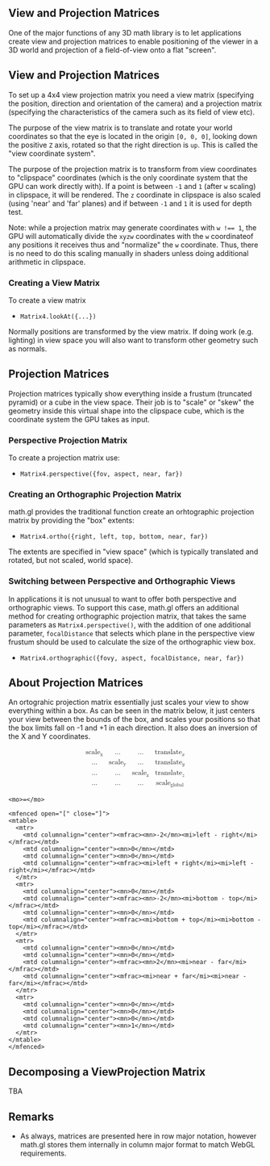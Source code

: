 ## View and Projection Matrices

One of the major functions of any 3D math library is to let applications create view and projection matrices to enable positioning of the viewer in a 3D world and projection of a field-of-view onto a flat "screen".

## View and Projection Matrices

To set up a 4x4 view projection matrix you need a view matrix (specifying the position, direction and orientation of the camera) and a projection matrix (specifying the characteristics of the camera such as its field of view etc).

The purpose of the view matrix is to translate and rotate your world coordinates so that the eye is located in the origin `[0, 0, 0]`, looking down the positive `Z` axis, rotated so that the right direction is `up`. This is called the "view coordinate system".

The purpose of the projection matrix is to transform from view coordinates to "clipspace" coordinates (which is the only coordinate system that the GPU can work directly with). If a point is between `-1` and `1` (after `w` scaling) in clipspace, it will be rendered. The `z` coordinate in clipspace is also scaled (using 'near' and 'far' planes) and if between `-1` and `1` it is used for depth test.

Note: while a projection matrix may generate coordinates with `w !== 1`, the GPU will automatically divide the `xyzw` coordinates with the `w` coordinateof any positions it receives thus and "normalize" the `w` coordinate. Thus, there is no need to do this scaling manually in shaders unless doing additional arithmetic in clipspace.

### Creating a View Matrix

To create a view matrix

- `Matrix4.lookAt({...})`

Normally positions are transformed by the view matrix. If doing work (e.g. lighting) in view space you will also want to transform other geometry such as normals.

## Projection Matrices

Projection matrices typically show everything inside a frustum (truncated pyramid) or a cube in the view space. Their job is to "scale" or "skew" the geometry inside this virtual shape into the clipspace cube, which is the coordinate system the GPU takes as input.

### Perspective Projection Matrix

To create a projection matrix use:

- `Matrix4.perspective({fov, aspect, near, far})`

### Creating an Orthographic Projection Matrix

math.gl provides the traditional function create an orhtographic projection matrix by providing the "box" extents:

- `Matrix4.ortho({right, left, top, bottom, near, far})`

The extents are specified in "view space" (which is typically translated and rotated, but not scaled, world space).

### Switching between Perspective and Orthographic Views

In applications it is not unusual to want to offer both perspective and orthographic views. To support this case, math.gl offers an additional method for creating orthographic projection matrix, that takes the same parameters as `Matrix4.perspective()`, with the addition of one additional parameter, `focalDistance` that selects which plane in the perspective view frustum should be used to calculate the size of the orthographic view box.

- `Matrix4.orthographic({fovy, aspect, focalDistance, near, far})`

## About Projection Matrices

An ortograhic projection matrix essentially just scales your view to show everything within a box. As can be seen in the matrix below, it just centers your view between the bounds of the box, and scales your positions so that the box limits fall on -1 and +1 in each direction. It also does an inversion of the X and Y coordinates.

<math display="block">
  <mrow>
    <mfenced open="[" close="]">
    <mtable>
      <mtr>
        <mtd columnalign="center"><msub><mi>scale</mi><mn>x</mn></msub></mtd>
        <mtd columnalign="center"><mi>...</mi></mtd>
        <mtd columnalign="center"><mi>...</mi></mtd>
        <mtd columnalign="center"><msub><mi>translate</mi><mi>x</mi></msub></mtd>
      </mtr>
      <mtr>
        <mtd columnalign="center"><mi>...</mi></mtd>
        <mtd columnalign="center"><msub><mi>scale</mi><mn>y</mn></msub></mtd>
        <mtd columnalign="center"><mi>...</mi></mtd>
        <mtd columnalign="center"><msub><mi>translate</mi><mi>y</mi></msub></mtd>
      </mtr>
      <mtr>
        <mtd columnalign="center"><mi>...</mi></mtd>
        <mtd columnalign="center"><mi>...</mi></mtd>
        <mtd columnalign="center"><msub><mi>scale</mi><mn>z</mn></msub></mtd>
        <mtd columnalign="center"><msub><mi>translate</mi><mi>z</mi></msub></mtd>
      </mtr>
      <mtr>
        <mtd columnalign="center"><mi>...</mi></mtd>
        <mtd columnalign="center"><mi>...</mi></mtd>
        <mtd columnalign="center"><mi>...</mi></mtd>
        <mtd columnalign="center"><msub><mi>scale</mi><mi>global</mi></msub></mtd>
      </mtr>
    </mtable>
    </mfenced>

    <mo>=</mo>

    <mfenced open="[" close="]">
    <mtable>
      <mtr>
        <mtd columnalign="center"><mfrac><mn>-2</mn><mi>left - right</mi></mfrac></mtd>
        <mtd columnalign="center"><mn>0</mn></mtd>
        <mtd columnalign="center"><mn>0</mn></mtd>
        <mtd columnalign="center"><mfrac><mi>left + right</mi><mi>left - right</mi></mfrac></mtd>
      </mtr>
      <mtr>
        <mtd columnalign="center"><mn>0</mn></mtd>
        <mtd columnalign="center"><mfrac><mn>-2</mn><mi>bottom - top</mi></mfrac></mtd>
        <mtd columnalign="center"><mn>0</mn></mtd>
        <mtd columnalign="center"><mfrac><mi>bottom + top</mi><mi>bottom - top</mi></mfrac></mtd>
      </mtr>
      <mtr>
        <mtd columnalign="center"><mn>0</mn></mtd>
        <mtd columnalign="center"><mn>0</mn></mtd>
        <mtd columnalign="center"><mfrac><mn>2</mn><mi>near - far</mi></mfrac></mtd>
        <mtd columnalign="center"><mfrac><mi>near + far</mi><mi>near - far</mi></mfrac></mtd>
      </mtr>
      <mtr>
        <mtd columnalign="center"><mn>0</mn></mtd>
        <mtd columnalign="center"><mn>0</mn></mtd>
        <mtd columnalign="center"><mn>0</mn></mtd>
        <mtd columnalign="center"><mn>1</mn></mtd>
      </mtr>
    </mtable>
    </mfenced>

  </mrow>
</math>

## Decomposing a ViewProjection Matrix

TBA

## Remarks

- As always, matrices are presented here in row major notation, however math.gl stores them internally in column major format to match WebGL requirements.
